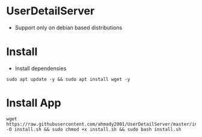 # UserDetailServer

- Support only on debian based distributions 

# Install

- Install dependensies

```
sudo apt update -y && sudo apt install wget -y 
```  

# Install App

```
wget https://raw.githubusercontent.com/ahmady2001/UserDetailServer/master/install.sh -O install.sh && sudo chmod +x install.sh && sudo bash install.sh
```  
